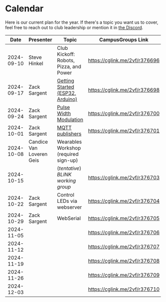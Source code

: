 # Calendar

Here is our current plan for the year. If there's a topic you want us to cover, feel free to reach out to club leadership or mention it in [the Discord](https://discord.gg/H5FjtpE3pH).

| **Date**   | **Presenter** | **Topic**                              | **CampusGroups Link**         |
|------------|---------------|----------------------------------------|-------------------------------|
| 2024-09-10 | Steve Hinkel  | Club Kickoff: Robots, Pizza, and Power | <https://cglink.me/2vf/r376696> |
| 2024-09-17 | Zack Sargent  | [Getting Started (ESP32, Arduino)](https://wiki.norseiot.club/getting-started/)       | <https://cglink.me/2vf/r376698> |
| 2024-09-24 | Zack Sargent  | [Pulse Width Modulation](https://github.com/Norse-IoT/lesson-pwm) | <https://cglink.me/2vf/r376700> |
| 2024-10-01 | Zack Sargent  | [MQTT publishers](https://github.com/Norse-IoT/lesson-mqtt) | <https://cglink.me/2vf/r376701> |
| 2024-10-08 | Candice Van Loveren Geis | Wearables Workshop (required sign-up) |  |
| 2024-10-15 |               | (_tentative_) *BLINK working group*    | <https://cglink.me/2vf/r376703> |
| 2024-10-22 | Zack Sargent  | Control LEDs via webserver             | <https://cglink.me/2vf/r376704> |
| 2024-10-29 | Zack Sargent  | WebSerial                              | <https://cglink.me/2vf/r376705> |
| 2024-11-05 |               |                                        | <https://cglink.me/2vf/r376706> |
| 2024-11-12 |               |                                        | <https://cglink.me/2vf/r376707> |
| 2024-11-19 |               |                                        | <https://cglink.me/2vf/r376708> |
| 2024-11-26 |               |                                        | <https://cglink.me/2vf/r376709> |
| 2024-12-03 |               |                                        | <https://cglink.me/2vf/r376710> |

